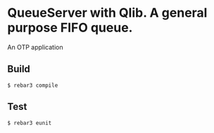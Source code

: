 QueueServer with Qlib. A general purpose FIFO queue.
=====

An OTP application

Build
-----

    $ rebar3 compile

Test
-----

    $ rebar3 eunit
